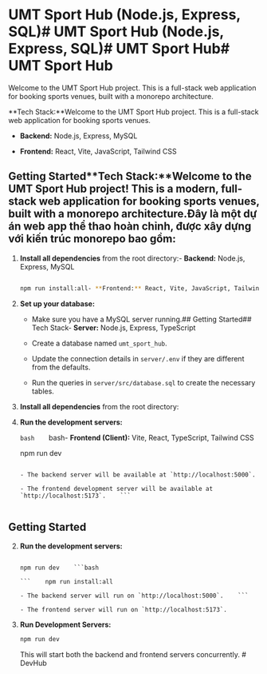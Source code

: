 # UMT Sport Hub (Node.js, Express, SQL)# UMT Sport Hub (Node.js, Express, SQL)# UMT Sport Hub# UMT Sport Hub



Welcome to the UMT Sport Hub project. This is a full-stack web application for booking sports venues, built with a monorepo architecture.



**Tech Stack:**Welcome to the UMT Sport Hub project. This is a full-stack web application for booking sports venues.

- **Backend:** Node.js, Express, MySQL

- **Frontend:** React, Vite, JavaScript, Tailwind CSS



## Getting Started**Tech Stack:**Welcome to the UMT Sport Hub project! This is a modern, full-stack web application for booking sports venues, built with a monorepo architecture.Đây là một dự án web app thể thao hoàn chỉnh, được xây dựng với kiến trúc monorepo bao gồm:



1.  **Install all dependencies** from the root directory:- **Backend:** Node.js, Express, MySQL

    ```bash

    npm run install:all- **Frontend:** React, Vite, JavaScript, Tailwind CSS- **Client:** React, Vite, TypeScript, Tailwind CSS

    ```



2.  **Set up your database:**

    - Make sure you have a MySQL server running.## Getting Started## Tech Stack- **Server:** Node.js, Express, TypeScript

    - Create a database named `umt_sport_hub`.

    - Update the connection details in `server/.env` if they are different from the defaults.

    - Run the queries in `server/src/database.sql` to create the necessary tables.

1.  **Install all dependencies** from the root directory:

3.  **Run the development servers:**

    ```bash    ```bash- **Frontend (Client):** Vite, React, TypeScript, Tailwind CSS

    npm run dev

    ```    npm run install:all- **Backend (Server):** Node.js, Express, TypeScript, Mongoose

    - The backend server will be available at `http://localhost:5000`.

    - The frontend development server will be available at `http://localhost:5173`.    ```


## Getting Started

2.  **Run the development servers:**

    ```bash1.  **Install Dependencies:**

    npm run dev    ```bash

    ```    npm run install:all

    - The backend server will run on `http://localhost:5000`.    ```

    - The frontend server will run on `http://localhost:5173`.

2.  **Run Development Servers:**
    ```bash
    npm run dev
    ```
    This will start both the backend and frontend servers concurrently.
#   D e v H u b  
 